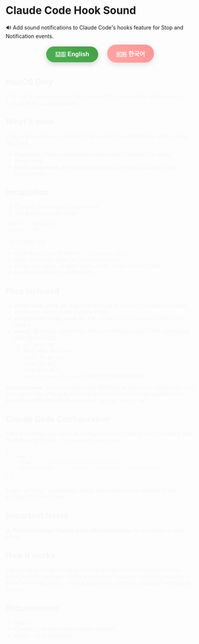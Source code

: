 # Claude Code Hook Sound

🔊 Add sound notifications to Claude Code's hooks feature for Stop and Notification events.

<div align="center">
  <button onclick="showEnglish()" id="en-btn" style="
    background: linear-gradient(45deg, #4CAF50, #45a049);
    border: none;
    color: white;
    padding: 12px 24px;
    font-size: 16px;
    border-radius: 25px;
    cursor: pointer;
    box-shadow: 0 4px 15px rgba(0,0,0,0.2);
    transition: all 0.3s ease;
    font-weight: bold;
    margin: 0 10px;
  " onmouseover="this.style.transform='translateY(-2px)'; this.style.boxShadow='0 6px 20px rgba(0,0,0,0.3)'" onmouseout="this.style.transform='translateY(0)'; this.style.boxShadow='0 4px 15px rgba(0,0,0,0.2)'">
    🇺🇸 English
  </button>
  <button onclick="showKorean()" id="ko-btn" style="
    background: linear-gradient(45deg, #ff6b6b, #ff5252);
    border: none;
    color: white;
    padding: 12px 24px;
    font-size: 16px;
    border-radius: 25px;
    cursor: pointer;
    box-shadow: 0 4px 15px rgba(0,0,0,0.2);
    transition: all 0.3s ease;
    font-weight: bold;
    margin: 0 10px;
    opacity: 0.6;
  " onmouseover="this.style.transform='translateY(-2px)'; this.style.boxShadow='0 6px 20px rgba(0,0,0,0.3)'" onmouseout="this.style.transform='translateY(0)'; this.style.boxShadow='0 4px 15px rgba(0,0,0,0.2)'">
    🇰🇷 한국어
  </button>
</div>

<div id="english-content">

## macOS Only

This tool is designed specifically for macOS and uses the built-in `afplay` command for audio playback.

## What it does

This project enhances Claude Code's hooks functionality by adding audio feedback:

- **Stop Hook**: Plays a completion sound when Claude Code stops processing
- **Notification Hook**: Provides audio alerts for various Claude Code notifications

## Installation

1. Clone or download this repository
2. Run the installation script:

```bash
chmod +x install.sh
./install.sh
```

The installer will:
- Copy the `script/` folder to `~/.claude/script/`
- Copy the `voice/` folder to `~/.claude/voice/`
- Make `stop_voice.sh` and `notification_voice.sh` executable
- Display installation confirmation

## Files Included

- **script/stop_voice.sh**: Executable script that plays completion sounds (randomly selects from multiple files)
- **script/notification_voice.sh**: Executable script that plays notification sound
- **voice/**: Directory containing various notification sound files (generated with [ElevenLabs](https://elevenlabs.io))
  - `all_good.mp3`
  - `done_what_else.mp3`
  - `ready_to_go.mp3`
  - `thats_it.mp3`
  - `were_done.mp3`
  - `what_is_your_choice.mp3` (used for notifications)

**Customization**: You can replace any MP3 files in the `voice/` folder with your own audio files. The stop hook will randomly play from the available files, while the notification hook uses `what_is_your_choice.mp3`.

## Claude Code Configuration

After installation, you need to configure Claude Code to use the hooks. Add the following to your `~/.claude/settings.json`:

```json
{
  "hooks": {
    "stop": "~/.claude/script/stop_voice.sh",
    "notification": "~/.claude/script/notification_voice.sh"
  }
}
```

If your `settings.json` already exists, just add the `hooks` section to the existing JSON structure.

## Important Notes

⚠️ **You must restart Claude Code after installation** for the hooks to take effect.

## How it works

The sound notifications integrate with Claude Code's hooks system to provide audio feedback during your coding sessions, making it easier to know when Claude has finished processing without constantly watching the screen.

## Requirements

- macOS
- Claude Code with hooks feature enabled
- Audio output capability

</div>

<div id="korean-content" style="display: none;">

## macOS 전용

이 도구는 macOS 전용으로 설계되었으며 내장된 `afplay` 명령어를 사용하여 오디오를 재생합니다.

## 기능

이 프로젝트는 Claude Code의 hooks 기능에 오디오 피드백을 추가하여 향상시킵니다:

- **Stop Hook**: Claude Code가 처리를 완료할 때 완료 사운드를 재생합니다
- **Notification Hook**: 다양한 Claude Code 알림에 대한 오디오 경고를 제공합니다

## 설치 방법

1. 이 저장소를 클론하거나 다운로드합니다
2. 설치 스크립트를 실행합니다:

```bash
chmod +x install.sh
./install.sh
```

설치 프로그램의 작업:
- `script/` 폴더를 `~/.claude/script/`로 복사
- `voice/` 폴더를 `~/.claude/voice/`로 복사
- `stop_voice.sh`와 `notification_voice.sh`를 실행 가능하게 설정
- 설치 완료 메시지 표시

## 포함된 파일

- **script/stop_voice.sh**: 완료 사운드를 재생하는 실행 스크립트 (여러 파일 중 랜덤 선택)
- **script/notification_voice.sh**: 알림 사운드를 재생하는 실행 스크립트
- **voice/**: 다양한 알림 사운드 파일이 포함된 디렉토리 ([ElevenLabs](https://elevenlabs.io)로 생성)
  - `all_good.mp3`
  - `done_what_else.mp3`
  - `ready_to_go.mp3`
  - `thats_it.mp3`
  - `were_done.mp3`
  - `what_is_your_choice.mp3` (알림용)

**커스터마이징**: `voice/` 폴더의 MP3 파일들을 원하는 오디오 파일로 교체할 수 있습니다. stop hook은 사용 가능한 파일 중 랜덤으로 재생하며, notification hook은 `what_is_your_choice.mp3`를 사용합니다.

## Claude Code 설정

설치 후 Claude Code가 hooks를 사용하도록 설정해야 합니다. `~/.claude/settings.json` 파일에 다음을 추가하세요:

```json
{
  "hooks": {
    "stop": "~/.claude/script/stop_voice.sh",
    "notification": "~/.claude/script/notification_voice.sh"
  }
}
```

`settings.json` 파일이 이미 존재한다면, 기존 JSON 구조에 `hooks` 섹션만 추가하면 됩니다.

## 중요 사항

⚠️ **hooks가 적용되려면 설치 후 Claude Code를 재시작해야 합니다.**

## 작동 원리

사운드 알림은 Claude Code의 hooks 시스템과 통합되어 코딩 세션 중 오디오 피드백을 제공하므로, 화면을 계속 지켜보지 않아도 Claude가 처리를 완료했는지 쉽게 알 수 있습니다.

## 요구 사항

- macOS
- hooks 기능이 활성화된 Claude Code
- 오디오 출력 기능

</div>

<script>
function showEnglish() {
  document.getElementById('english-content').style.display = 'block';
  document.getElementById('korean-content').style.display = 'none';
  document.getElementById('en-btn').style.opacity = '1';
  document.getElementById('ko-btn').style.opacity = '0.6';
}

function showKorean() {
  document.getElementById('english-content').style.display = 'none';
  document.getElementById('korean-content').style.display = 'block';
  document.getElementById('en-btn').style.opacity = '0.6';
  document.getElementById('ko-btn').style.opacity = '1';
}
</script>

<style>
#english-content, #korean-content {
  animation: fadeIn 0.5s ease-in;
}

@keyframes fadeIn {
  from { opacity: 0; transform: translateY(10px); }
  to { opacity: 1; transform: translateY(0); }
}
</style>